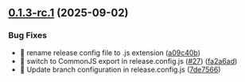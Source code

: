 ## [0.1.3-rc.1](https://github.com/SandeepK1729/jarvis/compare/v0.1.2...v0.1.3-rc.1) (2025-09-02)


### Bug Fixes

* 🐛 rename release config file to .js extension ([a09c40b](https://github.com/SandeepK1729/jarvis/commit/a09c40b9d742dbf1a1e6d5ee826ff16402cf7c2d))
* 🐛 switch to CommonJS export in release.config.js ([#27](https://github.com/SandeepK1729/jarvis/issues/27)) ([fa2a6ad](https://github.com/SandeepK1729/jarvis/commit/fa2a6ad4ef284f08d8f47bca1142af7809b56cfa))
* 🐛 Update branch configuration in release.config.js ([7de7566](https://github.com/SandeepK1729/jarvis/commit/7de7566e1414255da074671495094f2b5e2827fb))

